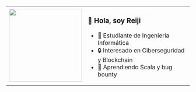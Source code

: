 <table>
<tr>
<td width="200px">
<img src="https://avatars.githubusercontent.com/u/123456?v=4" width="200px" />
</td>
<td>

### 👋 Hola, soy Reiji  
- 🚀 Estudiante de Ingeniería Informática  
- 🔒 Interesado en Ciberseguridad y Blockchain  
- 🌱 Aprendiendo Scala y bug bounty  

</td>
</tr>
</table>
